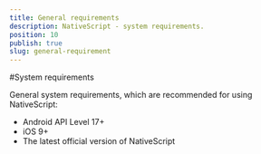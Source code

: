 ```yaml
---
title: General requirements
description: NativeScript - system requirements.
position: 10
publish: true
slug: general-requirement
---
```


#System requirements

General system requirements, which are recommended for using NativeScript:

* Android API Level 17+ 
* iOS 9+
* The latest official version of NativeScript

